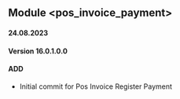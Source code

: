 ## Module <pos_invoice_payment>

#### 24.08.2023
#### Version 16.0.1.0.0
#### ADD
- Initial commit for Pos Invoice Register Payment
